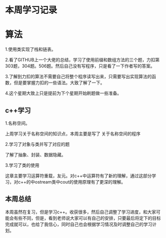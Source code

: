 # 本周学习记录

# 算法

1.使用类实现了栈和链表。

2.看了GITHUB上一个大佬的总结，学习了使用前缀和数组方法的三个题，力扣第303题，304题。506题。然后自己没有写程序，只是看了一下作者写的答案。

3.了解到力扣的算法不需要自己将整个程序读写出来，只需要写出实现算法的函数，但是要掌握力扣的一些语法。大致了解了一下。

4.这个星期大致上只是提前为下个星期开始刷题做一些准备。

## c++学习

1.名称空间。

上周学习关于名称空间的知识点，本周主要是写了 关于名称空间的程序

2.学习了对象与类并写了对应的题

了解了抽象、封装、数据隐藏。

3.学习了类的使用

这章主要学习运算符重载，友元。对c++中运算符有了新的理解，通过这部分学习，对c++的中ostream类中cout的使用原理有了更深的理解。

## 本周总结

本周虽然在复习，但是学习c++。收获很多，然后自己调整了学习进度，和大家可能会有些不同，但是，看到老师说大家可以有自己的安排，只要最后将定下的目标完成就可以，也给了我信心，同时自己也会根据学习情况及时调整自己的学习计划。

